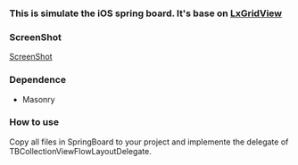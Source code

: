 ### This is simulate the iOS spring board. It's base on [**LxGridView**](https://github.com/DeveloperLx/LxGridView.git)

### ScreenShot

[ScreenShot](https://github.com/TimBao/TBSpringBoard/ScreenShot/screenshot.gif)

### Dependence

* Masonry

### How to use

 Copy all files in SpringBoard to your project and implemente the delegate of TBCollectionViewFlowLayoutDelegate.
